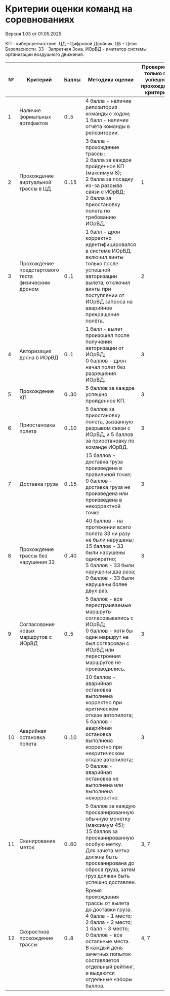 # Критерии оценки команд на соревнованиях

Версия 1.03 от 01.05.2025

КП - киберпрепятствие.
ЦД - Цифровой Двойник.
ЦБ - Цели Безопасности.
ЗЗ - Запретная Зона.
ИОрВД - имитатор системы организации воздушного движения.

| №   | Критерий | Баллы | Методика оценки | Проверяется только при успешном прохождении критериев |
| --- | -------- | ----- | --------------- | ----------------------------------------- |
| 1 | Наличие формальных артефактов | 0..5 | 4 балла - наличие репозитория команды с кодом;<br> 1 балл - наличие отчёта команды в репозитории. | |
| 2 | Прохождение виртуальной трассы в ЦД | 0..15 | 3 балла - прохождение трассы;<br> 2 балла за каждое пройденное КП (максимум 8);<br>2 балла за посадку из-за разрыва связи с ИОрВД;<br> 2 балла за приостановку полета по требованию ИОрВД. | 1 |
| 3 | Прохождение предстартового теста физическим дроном | 0..1 | 1 балл - дрон корректно идентифицировался в системе ИОрВД, включил винты только после успешной авторизации вылета, отключил винты при поступлении от ИОрВД запроса на аварийное прекращение полёта. | 2 |
| 4 | Авторизация дрона в ИОрВД | 0..1 | 1 балл - вылет произошел после получения авторизации от ИОрВД;<br> 0 баллов - дрон начал полет без разрешения ИОрВД. | 3 |
| 5 | Прохождение КП | 0..30 | 5 баллов за каждое успешно пройденное КП. | 3 |
| 6 | Приостановка полета | 0..10 | 5 баллов за приостановку полета, вызванную разрывом связи с ИОрВД, и 5 баллов за приостановку по команде ИОрВД. | 3 |
| 7 | Доставка груза | 0..15 | 15 баллов - доставка груза произведена в правильной точке;<br> 0 баллов - доставка груза не произведена или произведена в некорректной точке. | 3 |
| 8 | Прохождение трассы без нарушения ЗЗ | 0..40 | 40 баллов - на протяжении всего полета ЗЗ ни разу не были нарушены;<br> 15 баллов - ЗЗ были нарушены однократно;<br> 5 баллов - ЗЗ были нарушены два раза;<br> 0 баллов - ЗЗ были нарушены более двух раз. | 3 |
| 9 | Согласование новых маршрутов с ИОрВД | 0..5 | 5 баллов - все перестраиваемые маршруты согласовывались с ИОрВД;<br> 0 баллов - хотя бы один маршрут не был согласован с ИОрВД или перестроения маршрутов не производились. | 3 |
| 10 | Аварийная остановка полета | 0..10 | 10 баллов - аварийная остановка выполнена корректно при критическом отказе автопилота;<br> 5 баллов - аварийная остановка выполнена корректно при некритическом отказе автопилота;<br> 0 баллов - аварийная остановка не выполнена или выполнена некорректно. | 3 |
| 11 | Сканирование меток | 0..60 | 5 баллов за каждую просканированную обычную монетку (максимум 45);<br> 15 баллов за просканированную особую метку.<br> Для зачета метка должна быть просканирована до сброса груза, затем груз должен быть успешно доставлен. | 3, 7 |
| 12 | Скоростное прохождение трассы | 0..8 | Время прохождения трассы от вылета до доставки груза.<br> 4 балла - 1 место;<br> 2 балла - 2 место;<br> 1 балл - 3 место;<br> 0 баллов - все остальные места.<br> В каждый день зачетных попыток составляется отдельный рейтинг, и выдаются отдельные наборы баллов. | 4, 7 |